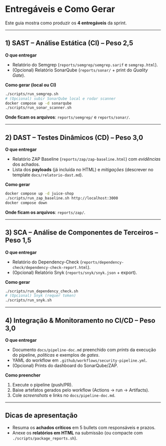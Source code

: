 # Entregáveis e Como Gerar

Este guia mostra como produzir os **4 entregáveis** da sprint.

---

## 1) SAST – Análise Estática (CI) – Peso 2,5

**O que entregar**
- Relatório do Semgrep (`reports/semgrep/semgrep.sarif` e `semgrep.html`).
- (Opcional) Relatório SonarQube (`reports/sonar/` + print do *Quality Gate*).

**Como gerar (local ou CI)**
```bash
./scripts/run_semgrep.sh
# (Opcional) subir SonarQube local e rodar scanner
docker compose up -d sonarqube
./scripts/run_sonar_scanner.sh
```

**Onde ficam os arquivos**: `reports/semgrep/` e `reports/sonar/`.

---

## 2) DAST – Testes Dinâmicos (CD) – Peso 3,0

**O que entregar**
- Relatório ZAP Baseline (`reports/zap/zap-baseline.html`) com *evidências* dos achados.
- Lista dos **payloads** (já incluída no HTML) e *mitigações* (descrever no template `docs/relatorio-dast.md`).

**Como gerar**
```bash
docker compose up -d juice-shop
./scripts/run_zap_baseline.sh http://localhost:3000
docker compose down
```

**Onde ficam os arquivos**: `reports/zap/`.

---

## 3) SCA – Análise de Componentes de Terceiros – Peso 1,5

**O que entregar**
- Relatório do Dependency-Check (`reports/dependency-check/dependency-check-report.html`).  
- (Opcional) Relatório Snyk (`reports/snyk/snyk.json` + export).

**Como gerar**
```bash
./scripts/run_dependency_check.sh
# (Opcional) Snyk (requer token)
./scripts/run_snyk.sh
```

---

## 4) Integração & Monitoramento no CI/CD – Peso 3,0

**O que entregar**
- Documento `docs/pipeline-doc.md` preenchido com *prints* da execução do pipeline, *políticas* e exemplos de *gates*.  
- YAML do workflow em `.github/workflows/security-pipeline.yml`.
- (Opcional) Prints do dashboard do SonarQube/ZAP.

**Como preencher**
1. Execute o pipeline (push/PR).
2. Baixe artefatos gerados pelo workflow (Actions → run → Artifacts).
3. Cole *screenshots* e links no `docs/pipeline-doc.md`.

---

## Dicas de apresentação
- Resuma os **achados críticos** em 5 bullets com responsáveis e prazos.  
- Anexe os **relatórios em HTML** na submissão (ou compacte com `./scripts/package_reports.sh`).

